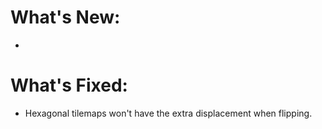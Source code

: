 # What's New:

- 

# What's Fixed:

- Hexagonal tilemaps won't have the extra displacement when flipping.
